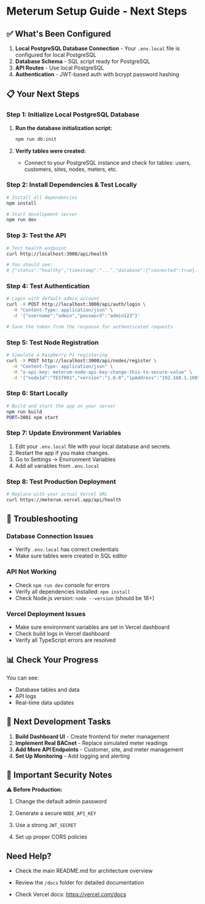 # Meterum Setup Guide - Next Steps

## ✅ What's Been Configured

1. **Local PostgreSQL Database Connection** - Your `.env.local` file is configured for local PostgreSQL
2. **Database Schema** - SQL script ready for PostgreSQL
3. **API Routes** - Use local PostgreSQL
4. **Authentication** - JWT-based auth with bcrypt password hashing

## 📋 Your Next Steps


### Step 1: Initialize Local PostgreSQL Database

1. **Run the database initialization script:**
   ```bash
   npm run db:init
   ```

2. **Verify tables were created:**
   - Connect to your PostgreSQL instance and check for tables: users, customers, sites, nodes, meters, etc.

### Step 2: Install Dependencies & Test Locally

```bash
# Install all dependencies
npm install

# Start development server
npm run dev
```

### Step 3: Test the API

```bash
# Test health endpoint
curl http://localhost:3000/api/health

# You should see:
# {"status":"healthy","timestamp":"...","database":{"connected":true}...}
```

### Step 4: Test Authentication

```bash
# Login with default admin account
curl -X POST http://localhost:3000/api/auth/login \
  -H "Content-Type: application/json" \
  -d '{"username":"admin","password":"admin123"}'

# Save the token from the response for authenticated requests
```

### Step 5: Test Node Registration

```bash
# Simulate a Raspberry Pi registering
curl -X POST http://localhost:3000/api/nodes/register \
  -H "Content-Type: application/json" \
  -H "x-api-key: meterum-node-api-key-change-this-to-secure-value" \
  -d '{"nodeId":"TEST001","version":"1.0.0","ipAddress":"192.168.1.100"}'
```


### Step 6: Start Locally

```bash
# Build and start the app on your server
npm run build
PORT=3001 npm start
```


### Step 7: Update Environment Variables

1. Edit your `.env.local` file with your local database and secrets.
2. Restart the app if you make changes.
3. Go to Settings → Environment Variables
4. Add all variables from `.env.local`

### Step 8: Test Production Deployment

```bash
# Replace with your actual Vercel URL
curl https://meterum.vercel.app/api/health
```

## 🔧 Troubleshooting

### Database Connection Issues

- Verify `.env.local` has correct credentials
- Make sure tables were created in SQL editor

### API Not Working
- Check `npm run dev` console for errors
- Verify all dependencies installed: `npm install`
- Check Node.js version: `node --version` (should be 18+)

### Vercel Deployment Issues
- Make sure environment variables are set in Vercel dashboard
- Check build logs in Vercel dashboard
- Verify all TypeScript errors are resolved

## 📊 Check Your Progress



You can see:
- Database tables and data
- API logs
- Real-time data updates

## 🚀 Next Development Tasks

1. **Build Dashboard UI** - Create frontend for meter management
2. **Implement Real BACnet** - Replace simulated meter readings
3. **Add More API Endpoints** - Customer, site, and meter management
4. **Set Up Monitoring** - Add logging and alerting

## 📝 Important Security Notes

⚠️ **Before Production:**
1. Change the default admin password
2. Generate a secure `NODE_API_KEY`
3. Use a strong `JWT_SECRET`

5. Set up proper CORS policies

## Need Help?

- Check the main README.md for architecture overview
- Review the `/docs` folder for detailed documentation

- Check Vercel docs: https://vercel.com/docs